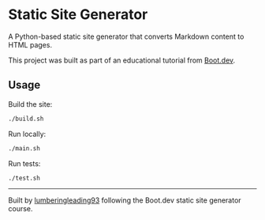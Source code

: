 # Static Site Generator

A Python-based static site generator that converts Markdown content to HTML pages.

This project was built as part of an educational tutorial from [Boot.dev](https://www.boot.dev/courses/build-static-site-generator-python).

## Usage

Build the site:
```bash
./build.sh
```

Run locally:
```bash
./main.sh
```

Run tests:
```bash
./test.sh
```

---

Built by [lumberingleading93](https://www.boot.dev/u/lumberingleading93) following the Boot.dev static site generator course.